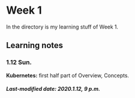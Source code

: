 # Week 1

In the directory is my learning stuff of Week 1.

## Learning notes

### 1.12 Sun.

**Kubernetes:** first half part of Overview, Concepts.

##### Last-modified date: 2020.1.12, 9 p.m.